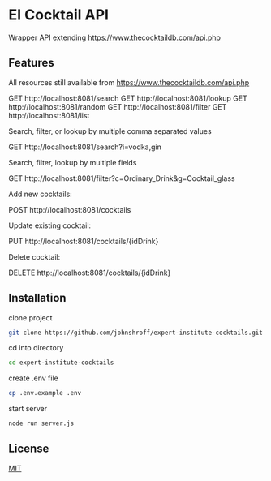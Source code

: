 # EI Cocktail API

Wrapper API extending https://www.thecocktaildb.com/api.php

## Features

All resources still available from https://www.thecocktaildb.com/api.php

GET http://localhost:8081/search
GET http://localhost:8081/lookup
GET http://localhost:8081/random
GET http://localhost:8081/filter
GET http://localhost:8081/list

Search, filter, or lookup by multiple comma separated values

GET http://localhost:8081/search?i=vodka,gin

Search, filter, lookup by multiple fields

GET http://localhost:8081/filter?c=Ordinary_Drink&g=Cocktail_glass

Add new cocktails:

POST http://localhost:8081/cocktails

Update existing cocktail:

PUT http://localhost:8081/cocktails/{idDrink}

Delete cocktail:

DELETE http://localhost:8081/cocktails/{idDrink}


## Installation

clone project 
```bash
git clone https://github.com/johnshroff/expert-institute-cocktails.git
```

cd into directory
```bash
cd expert-institute-cocktails
```

create .env file
```bash
cp .env.example .env
```

start server
```bash
node run server.js
```

## License
[MIT](https://choosealicense.com/licenses/mit/)
